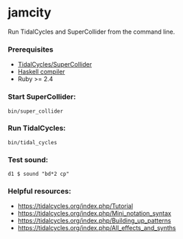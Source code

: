 # jamcity
Run TidalCycles and SuperCollider from the command line.

### Prerequisites

- [TidalCycles/SuperCollider](https://tidalcycles.org/index.php/Installation)
- [Haskell compiler](https://www.haskell.org/ghc/)
- Ruby >= 2.4


### Start SuperCollider:
```
bin/super_collider
```

### Run TidalCycles:
```
bin/tidal_cycles
```

### Test sound:
```
d1 $ sound "bd*2 cp"
```

### Helpful resources:

- https://tidalcycles.org/index.php/Tutorial
- https://tidalcycles.org/index.php/Mini_notation_syntax
- https://tidalcycles.org/index.php/Building_up_patterns
- https://tidalcycles.org/index.php/All_effects_and_synths